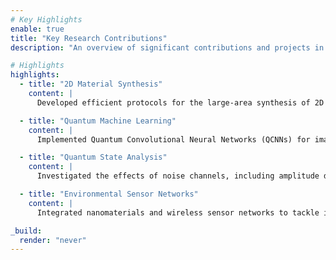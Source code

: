 ```yaml
---
# Key Highlights
enable: true
title: "Key Research Contributions"
description: "An overview of significant contributions and projects in quantum materials and related fields."

# Highlights
highlights:
  - title: "2D Material Synthesis"
    content: |
      Developed efficient protocols for the large-area synthesis of 2D TMDCs using advanced fabrication techniques like CVD and LPCVD, enhancing their application in quantum devices.

  - title: "Quantum Machine Learning"
    content: |
      Implemented Quantum Convolutional Neural Networks (QCNNs) for image classification, showcasing the potential of quantum algorithms in processing complex datasets.

  - title: "Quantum State Analysis"
    content: |
      Investigated the effects of noise channels, including amplitude damping, on Bell states to understand their implications on quantum information robustness.

  - title: "Environmental Sensor Networks"
    content: |
      Integrated nanomaterials and wireless sensor networks to tackle indoor air pollution, bridging material science with environmental applications.

_build:
  render: "never"
---
```

